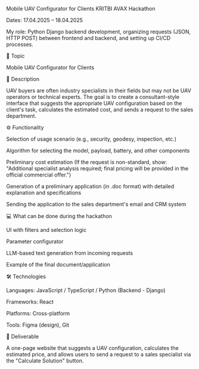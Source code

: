 Mobile UAV Configurator for Clients
KRITBI AVAX Hackathon

Dates: 17.04.2025 – 18.04.2025

My role: Python Django backend development, organizing requests (JSON, HTTP POST) between frontend and backend, and setting up CI/CD processes.

📌 Topic

Mobile UAV Configurator for Clients

📝 Description

UAV buyers are often industry specialists in their fields but may not be UAV operators or technical experts.
The goal is to create a consultant-style interface that suggests the appropriate UAV configuration based on the client's task, calculates the estimated cost, and sends a request to the sales department.

⚙️ Functionality

Selection of usage scenario (e.g., security, geodesy, inspection, etc.)

Algorithm for selecting the model, payload, battery, and other components

Preliminary cost estimation
(If the request is non-standard, show: "Additional specialist analysis required; final pricing will be provided in the official commercial offer.")

Generation of a preliminary application (in .doc format) with detailed explanation and specifications

Sending the application to the sales department's email and CRM system

💻 What can be done during the hackathon

UI with filters and selection logic

Parameter configurator

LLM-based text generation from incoming requests

Example of the final document/application

🛠 Technologies

Languages: JavaScript / TypeScript / Python (Backend - Django)

Frameworks: React

Platforms: Cross-platform

Tools: Figma (design), Git

🚀 Deliverable

A one-page website that suggests a UAV configuration, calculates the estimated price, and allows users to send a request to a sales specialist via the "Calculate Solution" button.

